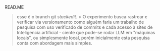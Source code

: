 READ.ME

> esse é o branch git *stackedit*.
    > O experimento busca rastrear e verificar via versionamento como alguém faria um trabalho de pesquisa com uso verificado de commits e cada acesso à sites de Inteligencia artificial - ciente que pode-se rodar LLM em "máquinas locais", ou simplesmente local, porém inicialmente esta pesquisa conta com abordagem mais simples.